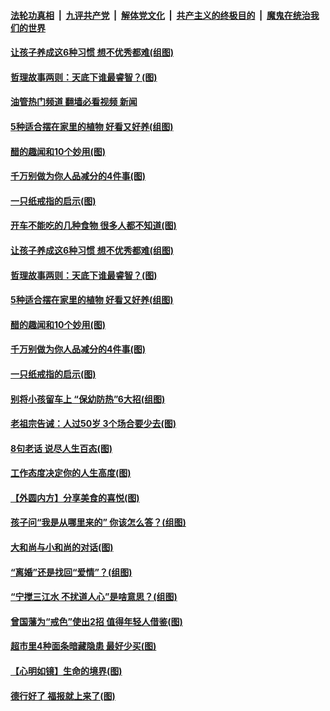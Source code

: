 ####  [法轮功真相](../../../../basic/blob/master/README.md?t=07190601) &nbsp;|&nbsp; [九评共产党](../../../../9ping.md/blob/master/README.md?t=07190601) &nbsp;|&nbsp; [解体党文化](../../../../jtdwh.md/blob/master/README.md?t=07190601)  &nbsp;|&nbsp; [共产主义的终极目的](../../../../gczydzjmd.md/blob/master/README.md?t=07190601) &nbsp;|&nbsp; [魔鬼在统治我们的世界](../../../../mgztzwmdsj.md/blob/master/README.md?t=07190601) 

#### [让孩子养成这6种习惯 想不优秀都难(组图)](../pages/p8/1011969.md?t=07190601) 

#### [哲理故事两则：天底下谁最睿智？(图)](../pages/p8/1011776.md?t=07190601) 

#### [油管热门频道 翻墙必看视频 新闻](http://45.76.130.85:81/youtube.html?07190601)

#### [5种适合摆在家里的植物 好看又好养(组图)](../pages/p8/1011526.md?t=07190601) 

#### [醋的趣闻和10个妙用(图)](../pages/p8/1011057.md?t=07190601) 

#### [千万别做为你人品减分的4件事(图)](../pages/p8/1011767.md?t=07190601) 

#### [一只纸戒指的启示(图)](../pages/p8/1011579.md?t=07190601) 

#### [开车不能吃的几种食物 很多人都不知道(图)](../pages/p8/1012013.md?t=07190601) 

#### [让孩子养成这6种习惯 想不优秀都难(组图)](../pages/p8/1011969.md?t=07190601) 

#### [哲理故事两则：天底下谁最睿智？(图)](../pages/p8/1011776.md?t=07190601) 

#### [5种适合摆在家里的植物 好看又好养(组图)](../pages/p8/1011526.md?t=07190601) 

#### [醋的趣闻和10个妙用(图)](../pages/p8/1011057.md?t=07190601) 

#### [千万别做为你人品减分的4件事(图)](../pages/p8/1011767.md?t=07190601) 

#### [一只纸戒指的启示(图)](../pages/p8/1011579.md?t=07190601) 

#### [别将小孩留车上 “保幼防热”6大招(组图)](../pages/p8/1011229.md?t=07190601) 

#### [老祖宗告诫：人过50岁 3个场合要少去(图)](../pages/p8/1011836.md?t=07190601) 

#### [8句老话 说尽人生百态(图)](../pages/p8/1011773.md?t=07190601) 

#### [工作态度决定你的人生高度(图)](../pages/p8/1011663.md?t=07190601) 

#### [【外圆内方】分享美食的喜悦(图)](../pages/p8/1011716.md?t=07190601) 

#### [孩子问“我是从哪里来的” 你该怎么答？(组图)](../pages/p8/1011450.md?t=07190601) 

#### [大和尚与小和尚的对话(图)](../pages/p8/1011007.md?t=07190601) 

#### [“离婚”还是找回“爱情”？(组图)](../pages/p8/1010794.md?t=07190601) 

#### [“宁搅三江水 不扰道人心”是啥意思？(组图)](../pages/p8/1010356.md?t=07190601) 

#### [曾国藩为“戒色”使出2招 值得年轻人借鉴(图)](../pages/p8/1011578.md?t=07190601) 

#### [超市里4种面条暗藏隐患 最好少买(图)](../pages/p8/1011570.md?t=07190601) 

#### [【心明如镜】生命的境界(图)](../pages/p8/1011538.md?t=07190601) 

#### [德行好了 福报就上来了(图)](../pages/p8/1011487.md?t=07190601) 

<img src='http://gfw-breaker.win/goodnews/indexes/p8.md' width='0px' height='0px'/>

